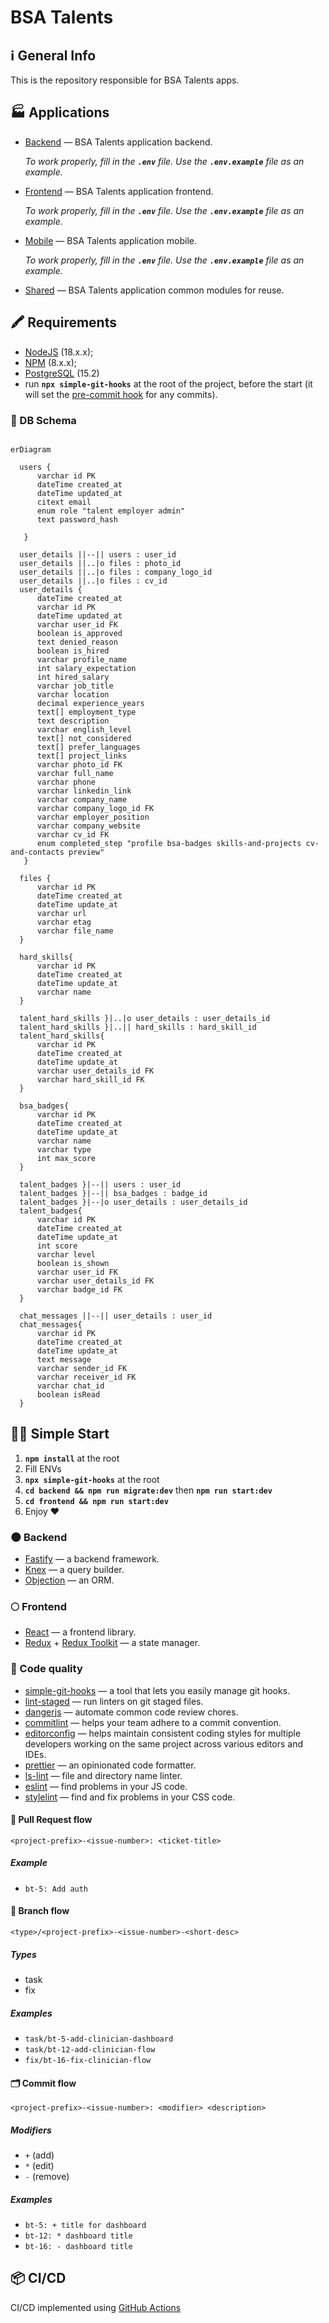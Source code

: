 # BSA Talents

## ℹ️ General Info

This is the repository responsible for BSA Talents apps.

## 🏭 Applications

-   [Backend](./backend) — BSA Talents application backend.

    _To work properly, fill in the **`.env`** file. Use the **`.env.example`** file as an example._

-   [Frontend](./frontend) — BSA Talents application frontend.

    _To work properly, fill in the **`.env`** file. Use the **`.env.example`** file as an example._

-   [Mobile](./mobile) — BSA Talents application mobile.

    _To work properly, fill in the **`.env`** file. Use the **`.env.example`** file as an example._

-   [Shared](./shared) — BSA Talents application common modules for reuse.

## 🖍 Requirements

-   [NodeJS](https://nodejs.org/en/) (18.x.x);
-   [NPM](https://www.npmjs.com/) (8.x.x);
-   [PostgreSQL](https://www.postgresql.org/) (15.2)
-   run **`npx simple-git-hooks`** at the root of the project, before the start (it will set the [pre-commit hook](https://www.npmjs.com/package/simple-git-hooks) for any commits).

### 💽 DB Schema

```mermaid

erDiagram

  users {
      varchar id PK
      dateTime created_at
      dateTime updated_at
      citext email
      enum role "talent employer admin"
      text password_hash

   }

  user_details ||--|| users : user_id
  user_details ||..|o files : photo_id
  user_details ||..|o files : company_logo_id
  user_details ||..|o files : cv_id
  user_details {
      dateTime created_at
      varchar id PK
      dateTime updated_at
      varchar user_id FK
      boolean is_approved
      text denied_reason
      boolean is_hired
      varchar profile_name
      int salary_expectation
      int hired_salary
      varchar job_title
      varchar location
      decimal experience_years
      text[] employment_type
      text description
      varchar english_level
      text[] not_considered
      text[] prefer_languages
      text[] project_links
      varchar photo_id FK
      varchar full_name
      varchar phone
      varchar linkedin_link
      varchar company_name
      varchar company_logo_id FK
      varchar employer_position
      varchar company_website
      varchar cv_id FK
      enum completed_step "profile bsa-badges skills-and-projects cv-and-contacts preview"
   }

  files {
      varchar id PK
      dateTime created_at
      dateTime update_at
      varchar url
      varchar etag
      varchar file_name
  }

  hard_skills{
      varchar id PK
      dateTime created_at
      dateTime update_at
      varchar name
  }

  talent_hard_skills }|..|o user_details : user_details_id
  talent_hard_skills }|..|| hard_skills : hard_skill_id
  talent_hard_skills{
      varchar id PK
      dateTime created_at
      dateTime update_at
      varchar user_details_id FK
      varchar hard_skill_id FK
  }

  bsa_badges{
      varchar id PK
      dateTime created_at
      dateTime update_at
      varchar name
      varchar type
      int max_score
  }

  talent_badges }|--|| users : user_id
  talent_badges }|--|| bsa_badges : badge_id
  talent_badges }|--|o user_details : user_details_id
  talent_badges{
      varchar id PK
      dateTime created_at
      dateTime update_at
      int score
      varchar level
      boolean is_shown
      varchar user_id FK
      varchar user_details_id FK
      varchar badge_id FK
  }

  chat_messages ||--|| user_details : user_id
  chat_messages{
      varchar id PK
      dateTime created_at
      dateTime update_at
      text message
      varchar sender_id FK
      varchar receiver_id FK
      varchar chat_id
      boolean isRead
  }

```

## 🏃‍♂️ Simple Start

1. **`npm install`** at the root
2. Fill ENVs
3. **`npx simple-git-hooks`** at the root
4. **`cd backend && npm run migrate:dev`** then **`npm run start:dev`**
5. **`cd frontend && npm run start:dev`**
6. Enjoy ❤️

### 🌑 Backend

-   [Fastify](https://www.fastify.io/) — a backend framework.
-   [Knex](https://knexjs.org/) — a query builder.
-   [Objection](https://vincit.github.io/objection.js/) — an ORM.

### 🌕 Frontend

-   [React](https://reactjs.org/) — a frontend library.
-   [Redux](https://redux.js.org/) + [Redux Toolkit](https://redux-toolkit.js.org/) — a state manager.

### 🥊 Code quality

-   [simple-git-hooks](https://www.npmjs.com/package/simple-git-hooks) — a tool that lets you easily manage git hooks.
-   [lint-staged](https://www.npmjs.com/package/lint-staged) — run linters on git staged files.
-   [dangerjs](https://danger.systems/js/) — automate common code review chores.
-   [commitlint](https://commitlint.js.org/) — helps your team adhere to a commit convention.
-   [editorconfig](https://editorconfig.org/) — helps maintain consistent coding styles for multiple developers working on the same project across various editors and IDEs.
-   [prettier](https://prettier.io/) — an opinionated code formatter.
-   [ls-lint](https://ls-lint.org/) — file and directory name linter.
-   [eslint](https://eslint.org/) — find problems in your JS code.
-   [stylelint](https://stylelint.io/) — find and fix problems in your CSS code.

#### 🏅 Pull Request flow

```
<project-prefix>-<issue-number>: <ticket-title>
```

##### Example

-   `bt-5: Add auth`

#### 🌳 Branch flow

```
<type>/<project-prefix>-<issue-number>-<short-desc>
```

##### Types

-   task
-   fix

##### Examples

-   `task/bt-5-add-clinician-dashboard`
-   `task/bt-12-add-clinician-flow`
-   `fix/bt-16-fix-clinician-flow`

#### 🗂 Commit flow

```
<project-prefix>-<issue-number>: <modifier> <description>
```

##### Modifiers

-   `+` (add)
-   `*` (edit)
-   `-` (remove)

##### Examples

-   `bt-5: + title for dashboard`
-   `bt-12: * dashboard title`
-   `bt-16: - dashboard title`

## 📦 CI/CD

CI/CD implemented using [GitHub Actions](https://docs.github.com/en/actions)
